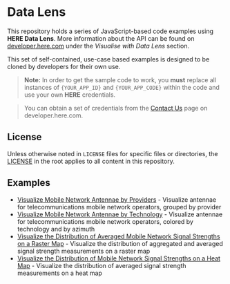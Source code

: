 # Data Lens

This repository holds a series of JavaScript-based code examples using **HERE Data Lens**. More information about the API can be found on [developer.here.com](https://developer.here.com) under the *Visualise with Data Lens* section.

This set of self-contained, use-case based examples is designed to be cloned by developers for their own use.

> **Note:** In order to get the sample code to work, you **must** replace all instances of `{YOUR_APP_ID}` and `{YOUR_APP_CODE}` within the code and use your own **HERE** credentials.

> You can obtain a set of credentials from the [Contact Us](https://developer.here.com/contact-us) page on developer.here.com.

## License

Unless otherwise noted in `LICENSE` files for specific files or directories, the [LICENSE](LICENSE) in the root applies to all content in this repository.

## Examples

* [Visualize Mobile Network Antennae by Providers](telco-categorical-markers) - Visualize antennae for telecommunications mobile network operators, grouped by provider
* [Visualize Mobile Network Antennae by Technology](telco-antennas) - Visualize antennae for telecommunications mobile network operators, colored by technology and by azimuth
* [Visualize the Distribution of Averaged Mobile Network Signal Strengths on a Raster Map](telco-rastermap) - Visualize the distribution of aggregated and averaged signal strength measurements on a raster map
* [Visualize the Distribution of Mobile Network Signal Strengths on a Heat Map](telco-heatmap) - Visualize the distribution of averaged signal strength measurements on a heat map
